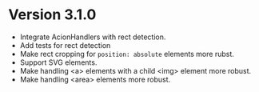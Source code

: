 # Version 3.1.0

- Integrate AcionHandlers with rect detection.
- Add tests for rect detection
- Make rect cropping for `position: absolute` elements more rubst.
- Support SVG elements.
- Make handling &lt;a&gt; elements with a child &lt;img&gt; element more robust.
- Make handling &lt;area&gt; elements more robust.
